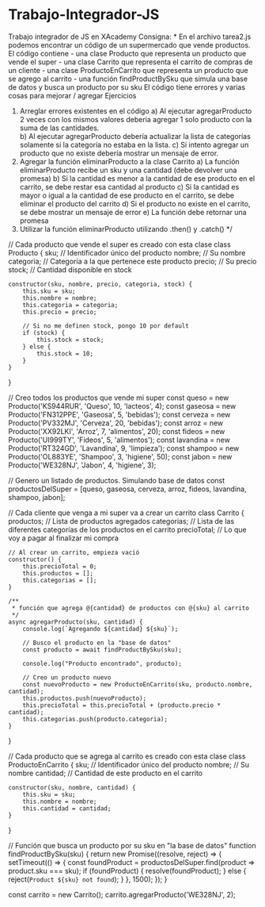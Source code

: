# Trabajo-Integrador-JS
Trabajo integrador de JS en XAcademy
Consigna:
*
En el archivo tarea2.js podemos encontrar un código de un supermercado que vende productos.
El código contiene 
    - una clase Producto que representa un producto que vende el super
    - una clase Carrito que representa el carrito de compras de un cliente
    - una clase ProductoEnCarrito que representa un producto que se agrego al carrito
    - una función findProductBySku que simula una base de datos y busca un producto por su sku
El código tiene errores y varias cosas para mejorar / agregar
​
Ejercicios
1) Arreglar errores existentes en el código
    a) Al ejecutar agregarProducto 2 veces con los mismos valores debería agregar 1 solo producto con la suma de las cantidades.    
    b) Al ejecutar agregarProducto debería actualizar la lista de categorías solamente si la categoría no estaba en la lista.
    c) Si intento agregar un producto que no existe debería mostrar un mensaje de error.
​
2) Agregar la función eliminarProducto a la clase Carrito
    a) La función eliminarProducto recibe un sku y una cantidad (debe devolver una promesa)
    b) Si la cantidad es menor a la cantidad de ese producto en el carrito, se debe restar esa cantidad al producto
    c) Si la cantidad es mayor o igual a la cantidad de ese producto en el carrito, se debe eliminar el producto del carrito
    d) Si el producto no existe en el carrito, se debe mostrar un mensaje de error
    e) La función debe retornar una promesa
​
3) Utilizar la función eliminarProducto utilizando .then() y .catch()
​
*/


// Cada producto que vende el super es creado con esta clase
class Producto {
    sku;            // Identificador único del producto
    nombre;         // Su nombre
    categoria;      // Categoría a la que pertenece este producto
    precio;         // Su precio
    stock;          // Cantidad disponible en stock

    constructor(sku, nombre, precio, categoria, stock) {
        this.sku = sku;
        this.nombre = nombre;
        this.categoria = categoria;
        this.precio = precio;

        // Si no me definen stock, pongo 10 por default
        if (stock) {
            this.stock = stock;
        } else {
            this.stock = 10;
        }
    }

}


// Creo todos los productos que vende mi super
const queso = new Producto('KS944RUR', 'Queso', 10, 'lacteos', 4);
const gaseosa = new Producto('FN312PPE', 'Gaseosa', 5, 'bebidas');
const cerveza = new Producto('PV332MJ', 'Cerveza', 20, 'bebidas');
const arroz = new Producto('XX92LKI', 'Arroz', 7, 'alimentos', 20);
const fideos = new Producto('UI999TY', 'Fideos', 5, 'alimentos');
const lavandina = new Producto('RT324GD', 'Lavandina', 9, 'limpieza');
const shampoo = new Producto('OL883YE', 'Shampoo', 3, 'higiene', 50);
const jabon = new Producto('WE328NJ', 'Jabon', 4, 'higiene', 3);

// Genero un listado de productos. Simulando base de datos
const productosDelSuper = [queso, gaseosa, cerveza, arroz, fideos, lavandina, shampoo, jabon];


// Cada cliente que venga a mi super va a crear un carrito
class Carrito {
    productos;      // Lista de productos agregados
    categorias;     // Lista de las diferentes categorías de los productos en el carrito
    precioTotal;    // Lo que voy a pagar al finalizar mi compra

    // Al crear un carrito, empieza vació
    constructor() {
        this.precioTotal = 0;
        this.productos = [];
        this.categorias = [];
    }

    /**
     * función que agrega @{cantidad} de productos con @{sku} al carrito
     */
    async agregarProducto(sku, cantidad) {
        console.log(`Agregando ${cantidad} ${sku}`);

        // Busco el producto en la "base de datos"
        const producto = await findProductBySku(sku);

        console.log("Producto encontrado", producto);

        // Creo un producto nuevo
        const nuevoProducto = new ProductoEnCarrito(sku, producto.nombre, cantidad);
        this.productos.push(nuevoProducto);
        this.precioTotal = this.precioTotal + (producto.precio * cantidad);
        this.categorias.push(producto.categoria);
    }
}

// Cada producto que se agrega al carrito es creado con esta clase
class ProductoEnCarrito {
    sku;       // Identificador único del producto
    nombre;    // Su nombre
    cantidad;  // Cantidad de este producto en el carrito

    constructor(sku, nombre, cantidad) {
        this.sku = sku;
        this.nombre = nombre;
        this.cantidad = cantidad;
    }

}

// Función que busca un producto por su sku en "la base de datos"
function findProductBySku(sku) {
    return new Promise((resolve, reject) => {
        setTimeout(() => {
            const foundProduct = productosDelSuper.find(product => product.sku === sku);
            if (foundProduct) {
                resolve(foundProduct);
            } else {
                reject(`Product ${sku} not found`);
            }
        }, 1500);
    });
}

const carrito = new Carrito();
carrito.agregarProducto('WE328NJ', 2);